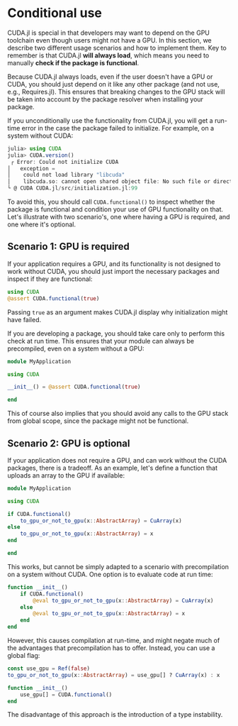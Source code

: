 # Conditional use

CUDA.jl is special in that developers may want to depend on the GPU toolchain even though
users might not have a GPU. In this section, we describe two different usage scenarios and
how to implement them. Key to remember is that CUDA.jl **will always load**, which means you
need to manually **check if the package is functional**.

Because CUDA.jl always loads, even if the user doesn't have a GPU or CUDA, you should just
depend on it like any other package (and not use, e.g., Requires.jl). This ensures that
breaking changes to the GPU stack will be taken into account by the package resolver when
installing your package.

If you unconditionally use the functionality from CUDA.jl, you will get a run-time error
in the case the package failed to initialize. For example, on a system without CUDA:

```julia
julia> using CUDA
julia> CUDA.version()
 ┌ Error: Could not initialize CUDA
│   exception =
│    could not load library "libcuda"
│    libcuda.so: cannot open shared object file: No such file or directory
└ @ CUDA CUDA.jl/src/initialization.jl:99
```

To avoid this, you should call `CUDA.functional()` to inspect whether the package is
functional and condition your use of GPU functionality on that. Let's illustrate with two
scenario's, one where having a GPU is required, and one where it's optional.


## Scenario 1: GPU is required

If your application requires a GPU, and its functionality is not designed to work without
CUDA, you should just import the necessary packages and inspect if they are functional:

```julia
using CUDA
@assert CUDA.functional(true)
```

Passing `true` as an argument makes CUDA.jl display why initialization might have failed.

If you are developing a package, you should take care only to perform this check at run
time. This ensures that your module can always be precompiled, even on a system without a
GPU:

```julia
module MyApplication

using CUDA

__init__() = @assert CUDA.functional(true)

end
```

This of course also implies that you should avoid any calls to the GPU stack from global
scope, since the package might not be functional.


## Scenario 2: GPU is optional

If your application does not require a GPU, and can work without the CUDA packages, there is
a tradeoff. As an example, let's define a function that uploads an array to the GPU if
available:

```julia
module MyApplication

using CUDA

if CUDA.functional()
    to_gpu_or_not_to_gpu(x::AbstractArray) = CuArray(x)
else
    to_gpu_or_not_to_gpu(x::AbstractArray) = x
end

end
```

This works, but cannot be simply adapted to a scenario with precompilation on a system
without CUDA. One option is to evaluate code at run time:

```julia
function __init__()
    if CUDA.functional()
        @eval to_gpu_or_not_to_gpu(x::AbstractArray) = CuArray(x)
    else
        @eval to_gpu_or_not_to_gpu(x::AbstractArray) = x
    end
end
```

However, this causes compilation at run-time, and might negate much of the advantages that
precompilation has to offer. Instead, you can use a global flag:

```julia
const use_gpu = Ref(false)
to_gpu_or_not_to_gpu(x::AbstractArray) = use_gpu[] ? CuArray(x) : x

function __init__()
    use_gpu[] = CUDA.functional()
end
```

The disadvantage of this approach is the introduction of a type instability.
